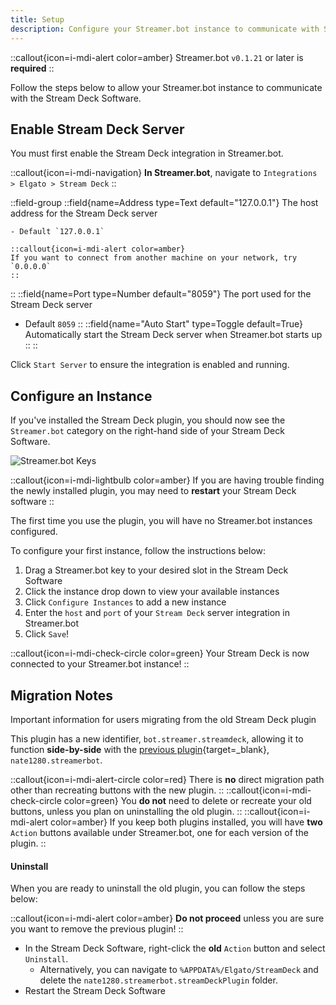 ```yaml
---
title: Setup
description: Configure your Streamer.bot instance to communicate with Stream Deck
---
```


::callout{icon=i-mdi-alert color=amber}
Streamer.bot `v0.1.21` or later is **required**
::

Follow the steps below to allow your Streamer.bot instance to communicate with the Stream Deck Software.

## Enable Stream Deck Server

You must first enable the Stream Deck integration in Streamer.bot.

::callout{icon=i-mdi-navigation}
**In Streamer.bot**, navigate to `Integrations > Elgato > Stream Deck`
::

::field-group
  ::field{name=Address type=Text default="127.0.0.1"}
    The host address for the Stream Deck server

    - Default `127.0.0.1`

    ::callout{icon=i-mdi-alert color=amber}
    If you want to connect from another machine on your network, try `0.0.0.0`
    ::
  ::
  ::field{name=Port type=Number default="8059"}
  The port used for the Stream Deck server

  - Default `8059`
  ::
  ::field{name="Auto Start" type=Toggle default=True}
  Automatically start the Stream Deck server when Streamer.bot starts up
  ::
::

Click `Start Server` to ensure the integration is enabled and running.

## Configure an Instance

If you've installed the Stream Deck plugin, you should now see the `Streamer.bot` category on the right-hand side of your Stream Deck Software.

![Streamer.bot Keys](/img/streamdeck-keys.png)

::callout{icon=i-mdi-lightbulb color=amber}
If you are having trouble finding the newly installed plugin, you may need to **restart** your Stream Deck software
::

The first time you use the plugin, you will have no Streamer.bot instances configured.

To configure your first instance, follow the instructions below:

1. Drag a Streamer.bot key to your desired slot in the Stream Deck Software
2. Click the instance drop down to view your available instances
3. Click `Configure Instances` to add a new instance
4. Enter the `host` and `port` of your `Stream Deck` server integration in Streamer.bot
5. Click `Save`!

::callout{icon=i-mdi-check-circle color=green}
Your Stream Deck is now connected to your Streamer.bot instance!
::

## Migration Notes
Important information for users migrating from the old Stream Deck plugin

This plugin has a new identifier, `bot.streamer.streamdeck`, allowing it to  function **side-by-side** with the [previous plugin](https://github.com/nate1280/streamdeck-Streamer.bot/releases){target=_blank}, `nate1280.streamerbot`.

::callout{icon=i-mdi-alert-circle color=red}
There is **no** direct migration path other than recreating buttons with the new plugin.
::
::callout{icon=i-mdi-check-circle color=green}
You **do not** need to delete or recreate your old buttons, unless you plan on uninstalling the old plugin.
::
::callout{icon=i-mdi-alert color=amber}
If you keep both plugins installed, you will have **two** `Action` buttons available under Streamer.bot, one for each version of the plugin.
::

#### Uninstall
When you are ready to uninstall the old plugin, you can follow the steps below:

::callout{icon=i-mdi-alert color=amber}
**Do not proceed** unless you are sure you want to remove the previous plugin!
::

- In the Stream Deck Software, right-click the **old** `Action` button and select `Uninstall`.
    - Alternatively, you can navigate to `%APPDATA%/Elgato/StreamDeck` and delete the `nate1280.streamerbot.streamDeckPlugin` folder.
- Restart the Stream Deck Software